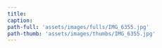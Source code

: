 ```yaml
---
title:
caption:
path-full: 'assets/images/fulls/IMG_6355.jpg'
path-thumb: 'assets/images/thumbs/IMG_6355.jpg'
---
```

